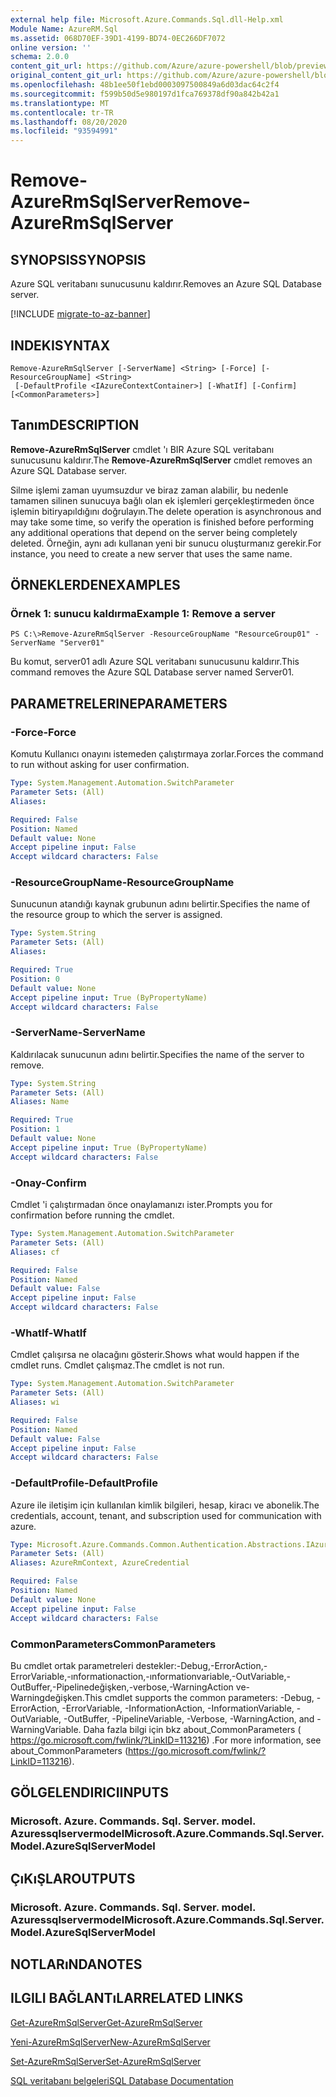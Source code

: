 ```yaml
---
external help file: Microsoft.Azure.Commands.Sql.dll-Help.xml
Module Name: AzureRM.Sql
ms.assetid: 068D70EF-39D1-4199-BD74-0EC266DF7072
online version: ''
schema: 2.0.0
content_git_url: https://github.com/Azure/azure-powershell/blob/preview/src/ResourceManager/Sql/Commands.Sql/help/Remove-AzureRmSqlServer.md
original_content_git_url: https://github.com/Azure/azure-powershell/blob/preview/src/ResourceManager/Sql/Commands.Sql/help/Remove-AzureRmSqlServer.md
ms.openlocfilehash: 48b1ee50f1ebd0003097500849a6d03dac64c2f4
ms.sourcegitcommit: f599b50d5e980197d1fca769378df90a842b42a1
ms.translationtype: MT
ms.contentlocale: tr-TR
ms.lasthandoff: 08/20/2020
ms.locfileid: "93594991"
---
```

# <span data-ttu-id="8ed72-101">Remove-AzureRmSqlServer</span><span class="sxs-lookup"><span data-stu-id="8ed72-101">Remove-AzureRmSqlServer</span></span>

## <span data-ttu-id="8ed72-102">SYNOPSIS</span><span class="sxs-lookup"><span data-stu-id="8ed72-102">SYNOPSIS</span></span>
<span data-ttu-id="8ed72-103">Azure SQL veritabanı sunucusunu kaldırır.</span><span class="sxs-lookup"><span data-stu-id="8ed72-103">Removes an Azure SQL Database server.</span></span>

[!INCLUDE [migrate-to-az-banner](../../includes/migrate-to-az-banner.md)]

## <span data-ttu-id="8ed72-104">INDEKI</span><span class="sxs-lookup"><span data-stu-id="8ed72-104">SYNTAX</span></span>

```
Remove-AzureRmSqlServer [-ServerName] <String> [-Force] [-ResourceGroupName] <String>
 [-DefaultProfile <IAzureContextContainer>] [-WhatIf] [-Confirm] [<CommonParameters>]
```

## <span data-ttu-id="8ed72-105">Tanım</span><span class="sxs-lookup"><span data-stu-id="8ed72-105">DESCRIPTION</span></span>
<span data-ttu-id="8ed72-106">**Remove-AzureRmSqlServer** cmdlet 'ı BIR Azure SQL veritabanı sunucusunu kaldırır.</span><span class="sxs-lookup"><span data-stu-id="8ed72-106">The **Remove-AzureRmSqlServer** cmdlet removes an Azure SQL Database server.</span></span>

<span data-ttu-id="8ed72-107">Silme işlemi zaman uyumsuzdur ve biraz zaman alabilir, bu nedenle tamamen silinen sunucuya bağlı olan ek işlemleri gerçekleştirmeden önce işlemin bitiryapıldığını doğrulayın.</span><span class="sxs-lookup"><span data-stu-id="8ed72-107">The delete operation is asynchronous and may take some time, so verify the operation is finished before performing any additional operations that depend on the server being completely deleted.</span></span>
<span data-ttu-id="8ed72-108">Örneğin, aynı adı kullanan yeni bir sunucu oluşturmanız gerekir.</span><span class="sxs-lookup"><span data-stu-id="8ed72-108">For instance, you need to create a new server that uses the same name.</span></span>

## <span data-ttu-id="8ed72-109">ÖRNEKLERDEN</span><span class="sxs-lookup"><span data-stu-id="8ed72-109">EXAMPLES</span></span>

### <span data-ttu-id="8ed72-110">Örnek 1: sunucu kaldırma</span><span class="sxs-lookup"><span data-stu-id="8ed72-110">Example 1: Remove a server</span></span>
```
PS C:\>Remove-AzureRmSqlServer -ResourceGroupName "ResourceGroup01" -ServerName "Server01"
```

<span data-ttu-id="8ed72-111">Bu komut, server01 adlı Azure SQL veritabanı sunucusunu kaldırır.</span><span class="sxs-lookup"><span data-stu-id="8ed72-111">This command removes the Azure SQL Database server named Server01.</span></span>

## <span data-ttu-id="8ed72-112">PARAMETRELERINE</span><span class="sxs-lookup"><span data-stu-id="8ed72-112">PARAMETERS</span></span>

### <span data-ttu-id="8ed72-113">-Force</span><span class="sxs-lookup"><span data-stu-id="8ed72-113">-Force</span></span>
<span data-ttu-id="8ed72-114">Komutu Kullanıcı onayını istemeden çalıştırmaya zorlar.</span><span class="sxs-lookup"><span data-stu-id="8ed72-114">Forces the command to run without asking for user confirmation.</span></span>

```yaml
Type: System.Management.Automation.SwitchParameter
Parameter Sets: (All)
Aliases: 

Required: False
Position: Named
Default value: None
Accept pipeline input: False
Accept wildcard characters: False
```

### <span data-ttu-id="8ed72-115">-ResourceGroupName</span><span class="sxs-lookup"><span data-stu-id="8ed72-115">-ResourceGroupName</span></span>
<span data-ttu-id="8ed72-116">Sunucunun atandığı kaynak grubunun adını belirtir.</span><span class="sxs-lookup"><span data-stu-id="8ed72-116">Specifies the name of the resource group to which the server is assigned.</span></span>

```yaml
Type: System.String
Parameter Sets: (All)
Aliases: 

Required: True
Position: 0
Default value: None
Accept pipeline input: True (ByPropertyName)
Accept wildcard characters: False
```

### <span data-ttu-id="8ed72-117">-ServerName</span><span class="sxs-lookup"><span data-stu-id="8ed72-117">-ServerName</span></span>
<span data-ttu-id="8ed72-118">Kaldırılacak sunucunun adını belirtir.</span><span class="sxs-lookup"><span data-stu-id="8ed72-118">Specifies the name of the server to remove.</span></span>

```yaml
Type: System.String
Parameter Sets: (All)
Aliases: Name

Required: True
Position: 1
Default value: None
Accept pipeline input: True (ByPropertyName)
Accept wildcard characters: False
```

### <span data-ttu-id="8ed72-119">-Onay</span><span class="sxs-lookup"><span data-stu-id="8ed72-119">-Confirm</span></span>
<span data-ttu-id="8ed72-120">Cmdlet 'i çalıştırmadan önce onaylamanızı ister.</span><span class="sxs-lookup"><span data-stu-id="8ed72-120">Prompts you for confirmation before running the cmdlet.</span></span>

```yaml
Type: System.Management.Automation.SwitchParameter
Parameter Sets: (All)
Aliases: cf

Required: False
Position: Named
Default value: False
Accept pipeline input: False
Accept wildcard characters: False
```

### <span data-ttu-id="8ed72-121">-WhatIf</span><span class="sxs-lookup"><span data-stu-id="8ed72-121">-WhatIf</span></span>
<span data-ttu-id="8ed72-122">Cmdlet çalışırsa ne olacağını gösterir.</span><span class="sxs-lookup"><span data-stu-id="8ed72-122">Shows what would happen if the cmdlet runs.</span></span>
<span data-ttu-id="8ed72-123">Cmdlet çalışmaz.</span><span class="sxs-lookup"><span data-stu-id="8ed72-123">The cmdlet is not run.</span></span>

```yaml
Type: System.Management.Automation.SwitchParameter
Parameter Sets: (All)
Aliases: wi

Required: False
Position: Named
Default value: False
Accept pipeline input: False
Accept wildcard characters: False
```

### <span data-ttu-id="8ed72-124">-DefaultProfile</span><span class="sxs-lookup"><span data-stu-id="8ed72-124">-DefaultProfile</span></span>
<span data-ttu-id="8ed72-125">Azure ile iletişim için kullanılan kimlik bilgileri, hesap, kiracı ve abonelik.</span><span class="sxs-lookup"><span data-stu-id="8ed72-125">The credentials, account, tenant, and subscription used for communication with azure.</span></span>

```yaml
Type: Microsoft.Azure.Commands.Common.Authentication.Abstractions.IAzureContextContainer
Parameter Sets: (All)
Aliases: AzureRmContext, AzureCredential

Required: False
Position: Named
Default value: None
Accept pipeline input: False
Accept wildcard characters: False
```

### <span data-ttu-id="8ed72-126">CommonParameters</span><span class="sxs-lookup"><span data-stu-id="8ed72-126">CommonParameters</span></span>
<span data-ttu-id="8ed72-127">Bu cmdlet ortak parametreleri destekler:-Debug,-ErrorAction,-ErrorVariable,-ınformationaction,-ınformationvariable,-OutVariable,-OutBuffer,-Pipelinedeğişken,-verbose,-WarningAction ve-Warningdeğişken.</span><span class="sxs-lookup"><span data-stu-id="8ed72-127">This cmdlet supports the common parameters: -Debug, -ErrorAction, -ErrorVariable, -InformationAction, -InformationVariable, -OutVariable, -OutBuffer, -PipelineVariable, -Verbose, -WarningAction, and -WarningVariable.</span></span> <span data-ttu-id="8ed72-128">Daha fazla bilgi için bkz about_CommonParameters ( https://go.microsoft.com/fwlink/?LinkID=113216) .</span><span class="sxs-lookup"><span data-stu-id="8ed72-128">For more information, see about_CommonParameters (https://go.microsoft.com/fwlink/?LinkID=113216).</span></span>

## <span data-ttu-id="8ed72-129">GÖLGELENDIRICI</span><span class="sxs-lookup"><span data-stu-id="8ed72-129">INPUTS</span></span>

### <span data-ttu-id="8ed72-130">Microsoft. Azure. Commands. Sql. Server. model. Azuressqlservermodel</span><span class="sxs-lookup"><span data-stu-id="8ed72-130">Microsoft.Azure.Commands.Sql.Server.Model.AzureSqlServerModel</span></span>

## <span data-ttu-id="8ed72-131">ÇıKıŞLAR</span><span class="sxs-lookup"><span data-stu-id="8ed72-131">OUTPUTS</span></span>

### <span data-ttu-id="8ed72-132">Microsoft. Azure. Commands. Sql. Server. model. Azuressqlservermodel</span><span class="sxs-lookup"><span data-stu-id="8ed72-132">Microsoft.Azure.Commands.Sql.Server.Model.AzureSqlServerModel</span></span>

## <span data-ttu-id="8ed72-133">NOTLARıNDA</span><span class="sxs-lookup"><span data-stu-id="8ed72-133">NOTES</span></span>

## <span data-ttu-id="8ed72-134">ILGILI BAĞLANTıLAR</span><span class="sxs-lookup"><span data-stu-id="8ed72-134">RELATED LINKS</span></span>

[<span data-ttu-id="8ed72-135">Get-AzureRmSqlServer</span><span class="sxs-lookup"><span data-stu-id="8ed72-135">Get-AzureRmSqlServer</span></span>](./Get-AzureRmSqlServer.md)

[<span data-ttu-id="8ed72-136">Yeni-AzureRmSqlServer</span><span class="sxs-lookup"><span data-stu-id="8ed72-136">New-AzureRmSqlServer</span></span>](./New-AzureRmSqlServer.md)

[<span data-ttu-id="8ed72-137">Set-AzureRmSqlServer</span><span class="sxs-lookup"><span data-stu-id="8ed72-137">Set-AzureRmSqlServer</span></span>](./Set-AzureRmSqlServer.md)

[<span data-ttu-id="8ed72-138">SQL veritabanı belgeleri</span><span class="sxs-lookup"><span data-stu-id="8ed72-138">SQL Database Documentation</span></span>](https://docs.microsoft.com/azure/sql-database/)


